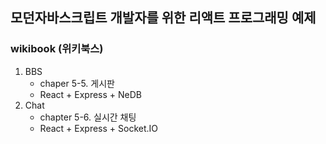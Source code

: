 ## 모던자바스크립트 개발자를 위한 리액트 프로그래밍 예제
### wikibook (위키북스)
1. BBS
    - chaper 5-5. 게시판
    - React + Express + NeDB
2. Chat
    - chapter 5-6. 실시간 채팅
    - React + Express + Socket.IO
    
